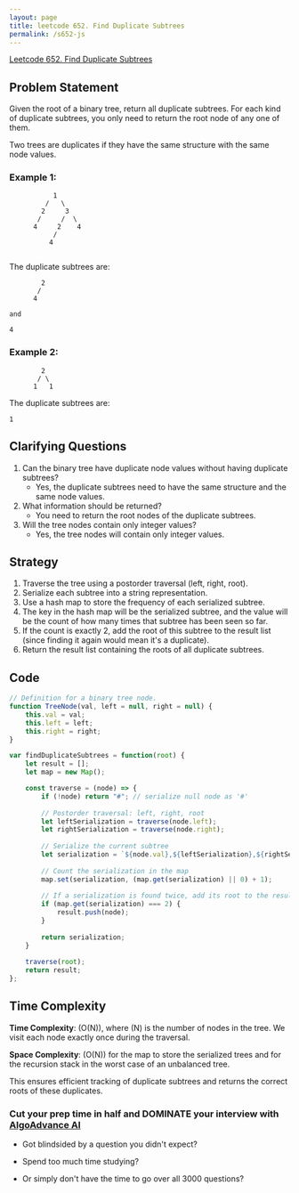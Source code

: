 ```yaml
---
layout: page
title: leetcode 652. Find Duplicate Subtrees
permalink: /s652-js
---
```

[Leetcode 652. Find Duplicate Subtrees](https://algoadvance.github.io/algoadvance/l652)
## Problem Statement

Given the root of a binary tree, return all duplicate subtrees. For each kind of duplicate subtrees, you only need to return the root node of any one of them.

Two trees are duplicates if they have the same structure with the same node values.

### Example 1:

```
           1
         /   \
        2     3
       /     /  \
      4     2    4
           /
          4
          
```
The duplicate subtrees are:

```
        2
       /
      4
      
and

4
```

### Example 2:

```
        2
       / \
      1   1
```

The duplicate subtrees are:

```
1
```

## Clarifying Questions

1. Can the binary tree have duplicate node values without having duplicate subtrees?
    - Yes, the duplicate subtrees need to have the same structure and the same node values.
2. What information should be returned?
    - You need to return the root nodes of the duplicate subtrees.
3. Will the tree nodes contain only integer values?
    - Yes, the tree nodes will contain only integer values.

## Strategy

1. Traverse the tree using a postorder traversal (left, right, root).
2. Serialize each subtree into a string representation.
3. Use a hash map to store the frequency of each serialized subtree.
4. The key in the hash map will be the serialized subtree, and the value will be the count of how many times that subtree has been seen so far.
5. If the count is exactly 2, add the root of this subtree to the result list (since finding it again would mean it's a duplicate).
6. Return the result list containing the roots of all duplicate subtrees.

## Code

```javascript
// Definition for a binary tree node.
function TreeNode(val, left = null, right = null) {
    this.val = val;
    this.left = left;
    this.right = right;
}

var findDuplicateSubtrees = function(root) {
    let result = [];
    let map = new Map();

    const traverse = (node) => {
        if (!node) return "#"; // serialize null node as '#'
        
        // Postorder traversal: left, right, root
        let leftSerialization = traverse(node.left);
        let rightSerialization = traverse(node.right);
        
        // Serialize the current subtree
        let serialization = `${node.val},${leftSerialization},${rightSerialization}`;
        
        // Count the serialization in the map
        map.set(serialization, (map.get(serialization) || 0) + 1);
        
        // If a serialization is found twice, add its root to the result
        if (map.get(serialization) === 2) {
            result.push(node);
        }
        
        return serialization;
    }
    
    traverse(root);
    return result;
};
```

## Time Complexity

**Time Complexity**: \(O(N)\), where \(N\) is the number of nodes in the tree. We visit each node exactly once during the traversal.
  
**Space Complexity**: \(O(N)\) for the map to store the serialized trees and for the recursion stack in the worst case of an unbalanced tree.

This ensures efficient tracking of duplicate subtrees and returns the correct roots of these duplicates.


### Cut your prep time in half and DOMINATE your interview with [AlgoAdvance AI](https://algoAdvance.com)

- Got blindsided by a question you didn't expect?

- Spend too much time studying?

- Or simply don't have the time to go over all 3000 questions?

